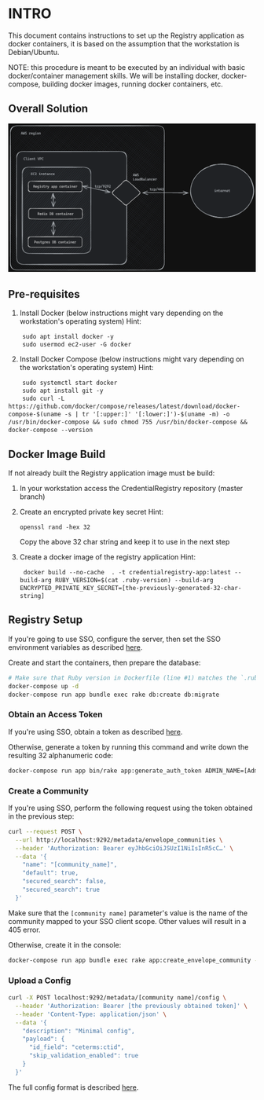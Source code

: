 # INTRO

This document contains instructions to set up the Registry application as docker containers, it is based on the assumption that the workstation is Debian/Ubuntu.

NOTE: this procedure is meant to be executed by an individual with basic docker/container management skills. We will be installing docker, docker-compose, building docker images, running docker containers, etc.

## Overall Solution

![alt text](image.png)

## Pre-requisites

1. Install Docker (below instructions might vary depending on the workstation's operating system)
   Hint:

```
    sudo apt install docker -y
    sudo usermod ec2-user -G docker
```

2. Install Docker Compose (below instructions might vary depending on the workstation's operating system)
   Hint:

```
    sudo systemctl start docker
    sudo apt install git -y
    sudo curl -L https://github.com/docker/compose/releases/latest/download/docker-compose-$(uname -s | tr '[:upper:]' '[:lower:]')-$(uname -m) -o /usr/bin/docker-compose && sudo chmod 755 /usr/bin/docker-compose && docker-compose --version
```

## Docker Image Build

If not already built the Registry application image must be build:

1. In your workstation access the CredentialRegistry repository (master branch)
2. Create an encrypted private key secret
   Hint:

   ```
   openssl rand -hex 32
   ```

   Copy the above 32 char string and keep it to use in the next step

3. Create a docker image of the registry application
   Hint:
   ```
    docker build --no-cache  . -t credentialregistry-app:latest --build-arg RUBY_VERSION=$(cat .ruby-version) --build-arg ENCRYPTED_PRIVATE_KEY_SECRET=[the-previously-generated-32-char-string]
   ```

## Registry Setup

If you're going to use SSO, configure the server, then set the SSO environment variables as described [here](/docs/09_single-sign-on.md).

Create and start the containers, then prepare the database:

```bash
# Make sure that Ruby version in Dockerfile (line #1) matches the `.ruby-version` file (ie: `3.4.3`)
docker-compose up -d
docker-compose run app bundle exec rake db:create db:migrate
```

### Obtain an Access Token

If you're using SSO, obtain a token as described [here](/docs/09_single-sign-on.md#access-token).

Otherwise, generate a token by running this command and write down the resulting 32 alphanumeric code:

```bash
docker-compose run app bin/rake app:generate_auth_token ADMIN_NAME=[Admin name] PUBLISHER_NAME=[Publisher name] USER_EMAIL=[valid email address]
```

### Create a Community

If you're using SSO, perform the following request using the token obtained in the previous step:

```bash
curl --request POST \
  --url http://localhost:9292/metadata/envelope_communities \
  --header 'Authorization: Bearer eyJhbGciOiJSUzI1NiIsInR5cC…' \
  --data '{
    "name": "[community_name]",
    "default": true,
    "secured_search": false,
    "secured_search": true
  }'
```

Make sure that the `[community name]` parameter's value is the name of the community mapped to your SSO client scope. Other values will result in a 405 error.

Otherwise, create it in the console:

```bash
docker-compose run app bundle exec rake app:create_envelope_community -- --name [community name] --default yes --secured no --secured-search yes
```

### Upload a Config

```bash
curl -X POST localhost:9292/metadata/[community name]/config \
  --header 'Authorization: Bearer [the previously obtained token]' \
  --header 'Content-Type: application/json' \
  --data '{
    "description": "Minimal config",
    "payload": {
      "id_field": "ceterms:ctid",
      "skip_validation_enabled": true
    }
  }'
```

The full config format is described [here](/docs/10_community-config.md).
